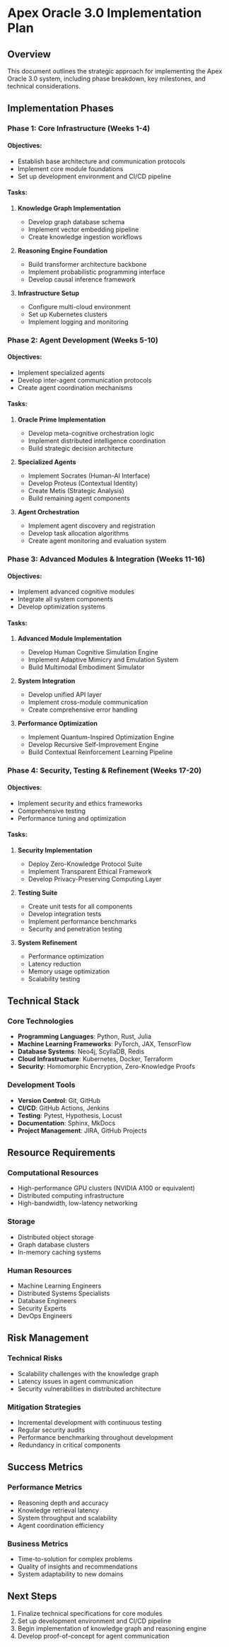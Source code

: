# Apex Oracle 3.0 Implementation Plan

## Overview

This document outlines the strategic approach for implementing the Apex Oracle 3.0 system, including phase breakdown, key milestones, and technical considerations.

## Implementation Phases

### Phase 1: Core Infrastructure (Weeks 1-4)

#### Objectives:
- Establish base architecture and communication protocols
- Implement core module foundations
- Set up development environment and CI/CD pipeline

#### Tasks:
1. **Knowledge Graph Implementation**
   - Develop graph database schema
   - Implement vector embedding pipeline
   - Create knowledge ingestion workflows

2. **Reasoning Engine Foundation**
   - Build transformer architecture backbone
   - Implement probabilistic programming interface
   - Develop causal inference framework

3. **Infrastructure Setup**
   - Configure multi-cloud environment
   - Set up Kubernetes clusters
   - Implement logging and monitoring

### Phase 2: Agent Development (Weeks 5-10)

#### Objectives:
- Implement specialized agents
- Develop inter-agent communication protocols
- Create agent coordination mechanisms

#### Tasks:
1. **Oracle Prime Implementation**
   - Develop meta-cognitive orchestration logic
   - Implement distributed intelligence coordination
   - Build strategic decision architecture

2. **Specialized Agents**
   - Implement Socrates (Human-AI Interface)
   - Develop Proteus (Contextual Identity)
   - Create Metis (Strategic Analysis)
   - Build remaining agent components

3. **Agent Orchestration**
   - Implement agent discovery and registration
   - Develop task allocation algorithms
   - Create agent monitoring and evaluation system

### Phase 3: Advanced Modules & Integration (Weeks 11-16)

#### Objectives:
- Implement advanced cognitive modules
- Integrate all system components
- Develop optimization systems

#### Tasks:
1. **Advanced Module Implementation**
   - Develop Human Cognitive Simulation Engine
   - Implement Adaptive Mimicry and Emulation System
   - Build Multimodal Embodiment Simulator

2. **System Integration**
   - Develop unified API layer
   - Implement cross-module communication
   - Create comprehensive error handling

3. **Performance Optimization**
   - Implement Quantum-Inspired Optimization Engine
   - Develop Recursive Self-Improvement Engine
   - Build Contextual Reinforcement Learning Pipeline

### Phase 4: Security, Testing & Refinement (Weeks 17-20)

#### Objectives:
- Implement security and ethics frameworks
- Comprehensive testing
- Performance tuning and optimization

#### Tasks:
1. **Security Implementation**
   - Deploy Zero-Knowledge Protocol Suite
   - Implement Transparent Ethical Framework
   - Develop Privacy-Preserving Computing Layer

2. **Testing Suite**
   - Create unit tests for all components
   - Develop integration tests
   - Implement performance benchmarks
   - Security and penetration testing

3. **System Refinement**
   - Performance optimization
   - Latency reduction
   - Memory usage optimization
   - Scalability testing

## Technical Stack

### Core Technologies
- **Programming Languages**: Python, Rust, Julia
- **Machine Learning Frameworks**: PyTorch, JAX, TensorFlow
- **Database Systems**: Neo4j, ScyllaDB, Redis
- **Cloud Infrastructure**: Kubernetes, Docker, Terraform
- **Security**: Homomorphic Encryption, Zero-Knowledge Proofs

### Development Tools
- **Version Control**: Git, GitHub
- **CI/CD**: GitHub Actions, Jenkins
- **Testing**: Pytest, Hypothesis, Locust
- **Documentation**: Sphinx, MkDocs
- **Project Management**: JIRA, GitHub Projects

## Resource Requirements

### Computational Resources
- High-performance GPU clusters (NVIDIA A100 or equivalent)
- Distributed computing infrastructure
- High-bandwidth, low-latency networking

### Storage
- Distributed object storage
- Graph database clusters
- In-memory caching systems

### Human Resources
- Machine Learning Engineers
- Distributed Systems Specialists
- Database Engineers
- Security Experts
- DevOps Engineers

## Risk Management

### Technical Risks
- Scalability challenges with the knowledge graph
- Latency issues in agent communication
- Security vulnerabilities in distributed architecture

### Mitigation Strategies
- Incremental development with continuous testing
- Regular security audits
- Performance benchmarking throughout development
- Redundancy in critical components

## Success Metrics

### Performance Metrics
- Reasoning depth and accuracy
- Knowledge retrieval latency
- System throughput and scalability
- Agent coordination efficiency

### Business Metrics
- Time-to-solution for complex problems
- Quality of insights and recommendations
- System adaptability to new domains

## Next Steps

1. Finalize technical specifications for core modules
2. Set up development environment and CI/CD pipeline
3. Begin implementation of knowledge graph and reasoning engine
4. Develop proof-of-concept for agent communication

